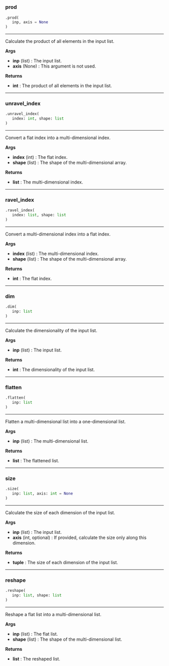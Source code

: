 #


### prod
```python
.prod(
   inp, axis = None
)
```

---
Calculate the product of all elements in the input list.


**Args**

* **inp** (list) : The input list.
* **axis** (None) : This argument is not used.


**Returns**

* **int**  : The product of all elements in the input list.


----


### unravel_index
```python
.unravel_index(
   index: int, shape: list
)
```

---
Convert a flat index into a multi-dimensional index.


**Args**

* **index** (int) : The flat index.
* **shape** (list) : The shape of the multi-dimensional array.


**Returns**

* **list**  : The multi-dimensional index.


----


### ravel_index
```python
.ravel_index(
   index: list, shape: list
)
```

---
Convert a multi-dimensional index into a flat index.


**Args**

* **index** (list) : The multi-dimensional index.
* **shape** (list) : The shape of the multi-dimensional array.


**Returns**

* **int**  : The flat index.


----


### dim
```python
.dim(
   inp: list
)
```

---
Calculate the dimensionality of the input list.


**Args**

* **inp** (list) : The input list.


**Returns**

* **int**  : The dimensionality of the input list.


----


### flatten
```python
.flatten(
   inp: list
)
```

---
Flatten a multi-dimensional list into a one-dimensional list.


**Args**

* **inp** (list) : The multi-dimensional list.


**Returns**

* **list**  : The flattened list.


----


### size
```python
.size(
   inp: list, axis: int = None
)
```

---
Calculate the size of each dimension of the input list.


**Args**

* **inp** (list) : The input list.
* **axis** (int, optional) : If provided, calculate the size only along this dimension.


**Returns**

* **tuple**  : The size of each dimension of the input list.


----


### reshape
```python
.reshape(
   inp: list, shape: list
)
```

---
Reshape a flat list into a multi-dimensional list.


**Args**

* **inp** (list) : The flat list.
* **shape** (list) : The shape of the multi-dimensional list.


**Returns**

* **list**  : The reshaped list.

